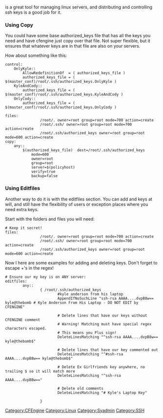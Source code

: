 <CFEngine> is a great tool for managing linux servers, and distributing
and controlling ssh keys is a good job for it.

### Using Copy

You could have some base authorized\_keys file that has all the keys you
need and have cfengine just copy over that file. Not super flexible, but
it ensures that whatever keys are in that file are also on your servers.

How about something like this:

    control:
        OnlyKyle::
            AllowRedefinitionOf  = ( authorized_keys_file )
            authorized_keys_file = ( $(master_conf)/root/.ssh/authorized_keys.OnlyKyle )
        KyleAndCody::
            authorized_keys_file = ( $(master_conf)/root/.ssh/authorized_keys.KyleAndCody )
        OnlyCody::
            authorized_keys_file = ( $(master_conf)/root/.ssh/authorized_keys.OnlyCody )

    files:
                    /root/. owner=root group=root mode=700 action=create
                    /root/.ssh/ owner=root group=root mode=700 action=create
                    /root/.ssh/authorized_keys owner=root group=root mode=600 action=create
    copy:   
        any::
            $(authorized_keys_file)  dest=/root/.ssh/authorized_keys
                mode=600
                owner=root
                group=root
                server=$(policyhost)
                verify=true
                backup=false

### Using Editfiles

Another way to do it is with the editfiles section. You can add and keys
at will, and still have the flexibility of users or exception places
where you need extra keys.

Start with the folders and files you will need:

    # Keep it secret!
    files:
                    /root/. owner=root group=root mode=700 action=create
                    /root/.ssh/ owner=root group=root mode=700 action=create
                    /root/.ssh/authorized_keys owner=root group=root mode=600 action=create

Now I here are some examples for adding and deleting keys. Don't forget
to escape +'s in the regex!

    # Ensure our my key is on ANY server:
    editfiles:
            any::
                    { /root/.ssh/authorized_keys
                            #kyle anderson from his laptop
                            AppendIfNoSuchLine "ssh-rsa AAAA....dvpB8w== kyle@thebomb # Kyle Anderson From His Laptop - DO NOT EDIT by CFENGINE"

                            # Delete lines that have our keys without CFENGINE comment
                            # Warning! Matching must have special regex characters escaped.
                            # This means you Plus sign!
                            DeleteLinesMatching "^ssh-rsa AAAA....dvpB8w== kyle@thebomb$"
                         
                            # Delete lines that have our key commented out
                            DeleteLinesMatching "^#ssh-rsa AAAA....dvpB8w== kyle@thebomb$"

                            # Delete Ex Girlfriends key anywhere, no trailing $ so it will match more
                            DeleteLinesMatching "^ssh-rsa AAAA....dvpB8w=="
       
                            # Delete old comments
                            DeleteLinesMatching "# Kyle's Laptop Key"

                    }

<Category:CFEngine> <Category:Linux> <Category:Syadmin> <Category:SSH>
